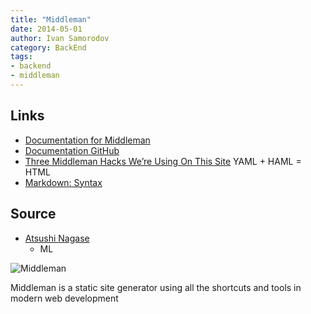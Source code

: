```yaml
---
title: "Middleman"
date: 2014-05-01
author: Ivan Samorodov
category: BackEnd
tags:
- backend
- middleman
---
```


## Links

- [Documentation for Middleman](http://middlemanapp.com/)
- [Documentation GitHub](https://github.com/middleman/middleman-guides)
- [Three Middleman Hacks We’re Using On This Site](https://www.discovermeteor.com/blog/three-middleman-hacks-were-using-on-this-site/) YAML + HAML = HTML
- [Markdown: Syntax](http://daringfireball.net/projects/markdown/syntax)

## Source
- [Atsushi Nagase](https://github.com/ngs/sources.ngs.io)
	- ML

![Middleman](http://middlemanapp.com/images/mm-blue-w-text.svg)

Middleman is a static site generator using all the shortcuts and tools in modern web development